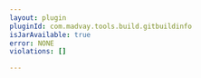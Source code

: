```yaml
---
layout: plugin
pluginId: com.madvay.tools.build.gitbuildinfo
isJarAvailable: true
error: NONE
violations: []

---
```


